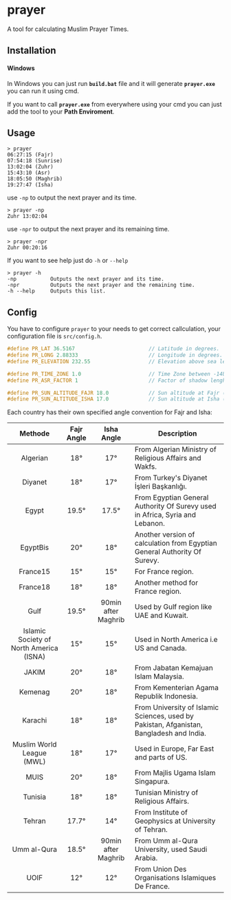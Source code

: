 # prayer
A tool for calculating Muslim Prayer Times.

Installation
-
#### Windows
In Windows you can just run **`build.bat`** file and it will generate **`prayer.exe`** you can run it using cmd.

If you want to call **`prayer.exe`** from everywhere using your cmd you can just add the tool to your **Path Enviroment**.

Usage
-
```
> prayer
06:27:15 (Fajr)
07:54:18 (Sunrise)
13:02:04 (Zuhr)
15:43:10 (Asr)
18:05:50 (Maghrib)
19:27:47 (Isha)
```
use `-np` to output the next prayer and its time.
```
> prayer -np
Zuhr 13:02:04
```
use `-npr` to output the next prayer and its remaining time.
```
> prayer -npr
Zuhr 00:20:16
```

If you want to see help just do `-h` or `--help`
```
> prayer -h
-np           Outputs the next prayer and its time.
-npr          Outputs the next prayer and the remaining time.
-h --help     Outputs this list.
```

Config
-
You have to configure `prayer` to your needs to get correct callculation, your configuration file is `src/config.h`.


```C
#define PR_LAT 36.5167                        // Latitude in degrees.
#define PR_LONG 2.88333                       // Longitude in degrees.
#define PR_ELEVATION 232.55                   // Elevation above sea level in meters.

#define PR_TIME_ZONE 1.0                      // Time Zone between -14UTC to +12UTC.
#define PR_ASR_FACTOR 1                       // Factor of shadow lenght at Asr (Shafii = 1, Hanafi = 2).

#define PR_SUN_ALTITUDE_FAJR 18.0             // Sun altitude at Fajr (Fajr angle) in degrees.
#define PR_SUN_ALTITUDE_ISHA 17.0             // Sun altitude at Isha (Isha angle) in degrees.
```

Each country has their own specified angle convention for Fajr and Isha:

| Methode | Fajr Angle | Isha Angle | Description |
| :---: | :---: | :---: | --- |
| Algerian | 18° | 17° | From Algerian Ministry of Religious Affairs and Wakfs. |
| Diyanet | 18° | 17° | From Turkey's Diyanet İşleri Başkanlığı. |
| Egypt | 19.5° | 17.5° | From Egyptian General Authority Of Surevy used in Africa, Syria and Lebanon. |
| EgyptBis | 20° | 18° | Another version of calculation from Egyptian General Authority Of Surevy. |
| France15 | 15° | 15° | For France region. |
| France18 | 18° | 18° | Another method for France region. |
| Gulf | 19.5° | 90min after Maghrib | Used by Gulf region like UAE and Kuwait. |
| Islamic Society of North America (ISNA) | 15° | 15° | Used in North America i.e US and Canada. |
| JAKIM | 20° | 18° | From Jabatan Kemajuan Islam Malaysia. |
| Kemenag | 20° | 18° | From Kementerian Agama Republik Indonesia. |
| Karachi | 18° | 18° | From University of Islamic Sciences, used by Pakistan, Afganistan, Bangladesh and India. |
| Muslim World League (MWL) | 18° | 17° | Used in Europe, Far East and parts of US. |
| MUIS | 20° | 18° | From Majlis Ugama Islam Singapura. |
| Tunisia | 18° | 18° | Tunisian Ministry of Religious Affairs. |
| Tehran | 17.7° | 14° | From Institute of Geophysics at University of Tehran. |
| Umm al-Qura | 18.5° | 90min after Maghrib | From Umm al-Qura University, used Saudi Arabia. |
| UOIF | 12° | 12° | From Union Des Organisations Islamiques De France. |
